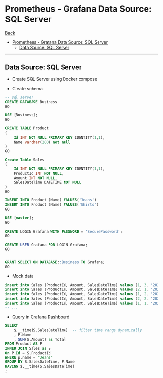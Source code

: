 # Prometheus - Grafana Data Source: SQL Server

[Back](../../index.md)

- [Prometheus - Grafana Data Source: SQL Server](#prometheus---grafana-data-source-sql-server)
  - [Data Source: SQL Server](#data-source-sql-server)

---

## Data Source: SQL Server

- Create SQL Server using Docker compose

- Create schema

```sql
-- sql server
CREATE DATABASE Business
GO

USE [Business];
GO

CREATE TABLE Product
(
    Id INT NOT NULL PRIMARY KEY IDENTITY(1,1),
    Name varchar(200) not null
)
GO

Create Table Sales
(
    Id INT NOT NULL PRIMARY KEY IDENTITY(1,1),
    ProductId INT NOT NULL,
    Amount INT NOT NULL,
    SalesDateTime DATETIME NOT NULL
)
GO

INSERT INTO Product (Name) VALUES('Jeans')
INSERT INTO Product (Name) VALUES('Shirts')
GO

USE [master];
GO

CREATE LOGIN Grafana WITH PASSWORD = 'SecurePassword';
GO

CREATE USER Grafana FOR LOGIN Grafana;
GO


GRANT SELECT ON DATABASE::Business TO Grafana;
GO

```

- Mock data

```sql
insert into Sales (ProductId, Amount, SalesDateTime) values (1, 3, '2024-03-08');
insert into Sales (ProductId, Amount, SalesDateTime) values (2, 1, '2024-06-11');
insert into Sales (ProductId, Amount, SalesDateTime) values (1, 2, '2024-05-23');
insert into Sales (ProductId, Amount, SalesDateTime) values (2, 2, '2024-05-07');
insert into Sales (ProductId, Amount, SalesDateTime) values (1, 1, '2024-05-01');
-- ...
```

- Query in Grafana Dashboard

```sql
SELECT
	$.__time(S.SalesDateTime)  -- filter time range dynamically
	, P.Name
	, SUM(S.Amount) as Total
FROM Product AS P
INNER JOIN Sales as S
On P.Id = S.ProductId
WHERE p.name = "Jeans"
GROUP BY S.SalesDateTime, P.Name
HAVING $.__time(S.SalesDateTime)
;
```
